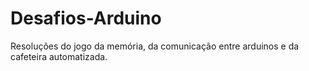 # Desafios-Arduino

Resoluções do jogo da memória, da comunicação entre arduinos e da cafeteira automatizada.
